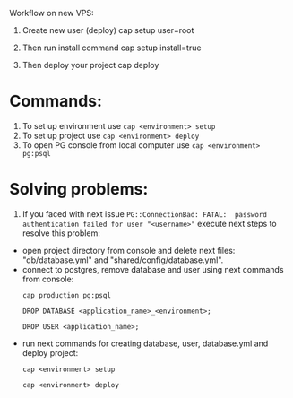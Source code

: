 Workflow on new VPS:
1. Create new user (deploy)
cap setup user=root

2. Then run install command
cap setup install=true

3. Then deploy your project
cap deploy

Commands:
=========

1.   To set up environment use
    ```
    cap <environment> setup
    ```
2.   To set up project use
    ```
    cap <environment> deploy
    ```
3.   To open PG console from local computer use
    ```
    cap <environment> pg:psql
    ```

Solving problems:
===================

1.   If you faced with next issue `PG::ConnectionBad: FATAL:  password authentication failed for user "<username>"` execute next steps to resolve this problem:
   * open project directory from console and delete next files: "db/database.yml" and "shared/config/database.yml".
   * connect to postgres, remove database and user using next commands from console:
     ```
     cap production pg:psql

     DROP DATABASE <application_name>_<environment>;

     DROP USER <application_name>;
     ```
   * run next commands for creating database, user, database.yml and deploy project:
     ```
     cap <environment> setup

     cap <environment> deploy
     ```
